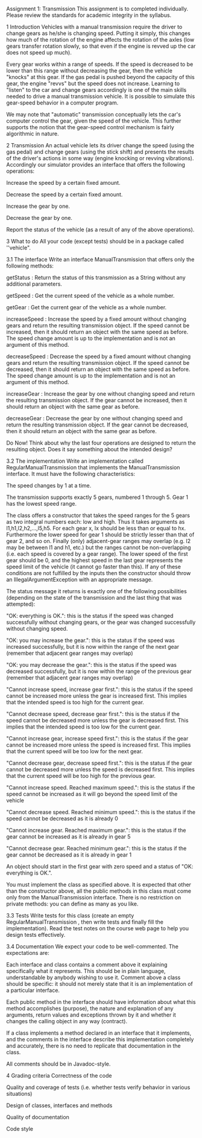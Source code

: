
Assignment 1: Transmission 
This assignment is to completed individually. Please review the standards for academic integrity in the syllabus.

1 Introduction
Vehicles with a manual transmission require the driver to change gears as he/she is changing speed. Putting it simply, this changes how much of the rotation of the engine affects the rotation of the axles (low gears transfer rotation slowly, so that even if the engine is revved up the car does not speed up much).

Every gear works within a range of speeds. If the speed is decreased to be lower than this range without decreasing the gear, then the vehicle "knocks" at this gear. If the gas pedal is pushed beyond the capacity of this gear, the engine "revvs" but the speed does not increase. Learning to "listen" to the car and change gears accordingly is one of the main skills needed to drive a manual transmission vehicle. It is possible to simulate this gear-speed behavior in a computer program.

We may note that "automatic" transmission conceptually lets the car's computer control the gear, given the speed of the vehicle. This further supports the notion that the gear-speed control mechanism is fairly algorithmic in nature.

2 Transmission
An actual vehicle lets its driver change the speed (using the gas pedal) and change gears (using the stick shift) and presents the results of the driver's actions in some way (engine knocking or revving vibrations). Accordingly our simulator provides an interface that offers the following operations:

Increase the speed by a certain fixed amount.

Decrease the speed by a certain fixed amount.

Increase the gear by one.

Decrease the gear by one.

Report the status of the vehicle (as a result of any of the above operations).

3 What to do
All your code (except tests) should be in a package called ''vehicle".

3.1 The interface
Write an interface ManualTransmission that offers only the following methods:

getStatus : Return the status of this transmission as a String without any additional parameters.

getSpeed : Get the current speed of the vehicle as a whole number.

getGear : Get the current gear of the vehicle as a whole number.

increaseSpeed : Increase the speed by a fixed amount without changing gears and return the resulting transmission object. If the speed cannot be increased, then it should return an object with the same speed as before. The speed change amount is up to the implementation and is not an argument of this method.

decreaseSpeed : Decrease the speed by a fixed amount without changing gears and return the resulting transmission object. If the speed cannot be decreased, then it should return an object with the same speed as before. The speed change amount is up to the implementation and is not an argument of this method.

increaseGear : Increase the gear by one without changing speed and return the resulting transmission object. If the gear cannot be increased, then it should return an object with the same gear as before.

decreaseGear : Decrease the gear by one without changing speed and return the resulting transmission object. If the gear cannot be decreased, then it should return an object with the same gear as before.

Do Now!
Think about why the last four operations are designed to return the resulting object. Does it say something about the intended design?

3.2 The implementation
Write an implementation called RegularManualTransmission that implements the ManualTransmission interface. It must have the following characteristics:

The speed changes by 1 at a time.

The transmission supports exactly 5 gears, numbered 1 through 5. Gear 1 has the lowest speed range.

The class offers a constructor that takes the speed ranges for the 5 gears as two integral numbers each: low and high. Thus it takes arguments as l1,h1,l2,h2,...,l5,h5. For each gear x, lx should be less than or equal to hx. Furthermore the lower speed for gear 1 should be strictly lesser than that of gear 2, and so on. Finally (only) adjacent-gear ranges may overlap (e.g. l2 may be between l1 and h1, etc.) but the ranges cannot be non-overlapping (i.e. each speed is covered by a gear range). The lower speed of the first gear should be 0, and the highest speed in the last gear represents the speed limit of the vehicle (it cannot go faster than this). If any of these conditions are not fulfilled by the inputs then the constructor should throw an IllegalArgumentException with an appropriate message.

The status message it returns is exactly one of the following possibilities (depending on the state of the transmission and the last thing that was attempted):

"OK: everything is OK.": this is the status if the speed was changed successfully without changing gears, or the gear was changed successfully without changing speed.

"OK: you may increase the gear.": this is the status if the speed was increased successfully, but it is now within the range of the next gear (remember that adjacent gear ranges may overlap)

"OK: you may decrease the gear.": this is the status if the speed was decreased successfully, but it is now within the range of the previous gear (remember that adjacent gear ranges may overlap)

"Cannot increase speed, increase gear first.": this is the status if the speed cannot be increased more unless the gear is increased first. This implies that the intended speed is too high for the current gear.

"Cannot decrease speed, decrease gear first.": this is the status if the speed cannot be decreased more unless the gear is decreased first. This implies that the intended speed is too low for the current gear.

"Cannot increase gear, increase speed first.": this is the status if the gear cannot be increased more unless the speed is increased first. This implies that the current speed will be too low for the next gear.

"Cannot decrease gear, decrease speed first.": this is the status if the gear cannot be decreased more unless the speed is decreased first. This implies that the current speed will be too high for the previous gear.

"Cannot increase speed. Reached maximum speed.": this is the status if the speed cannot be increased as it will go beyond the speed limit of the vehicle

"Cannot decrease speed. Reached minimum speed.": this is the status if the speed cannot be decreased as it is already 0

"Cannot increase gear. Reached maximum gear.": this is the status if the gear cannot be increased as it is already in gear 5

"Cannot decrease gear. Reached minimum gear.": this is the status if the gear cannot be decreased as it is already in gear 1

An object should start in the first gear with zero speed and a status of "OK: everything is OK.".

You must implement the class as specified above. It is expected that other than the constructor above, all the public methods in this class must come only from the ManualTransmission interface. There is no restriction on private methods: you can define as many as you like.

3.3 Tests
Write tests for this class (create an empty RegularManualTransmission , then write tests and finally fill the implementation). Read the test notes on the course web page to help you design tests effectively.

3.4 Documentation
We expect your code to be well-commented. The expectations are:

Each interface and class contains a comment above it explaining specifically what it represents. This should be in plain language, understandable by anybody wishing to use it. Comment above a class should be specific: it should not merely state that it is an implementation of a particular interface.

Each public method in the interface should have information about what this method accomplishes (purpose), the nature and explanation of any arguments, return values and exceptions thrown by it and whether it changes the calling object in any way (contract).

If a class implements a method declared in an interface that it implements, and the comments in the interface describe this implementation completely and accurately, there is no need to replicate that documentation in the class.

All comments should be in Javadoc-style.

4 Grading criteria
Correctness of the code

Quality and coverage of tests (i.e. whether tests verify behavior in various situations)

Design of classes, interfaces and methods

Quality of documentation

Code style
